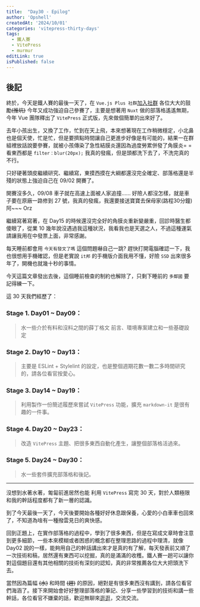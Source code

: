 ```yaml
---
title:  "Day30 - Epilog"
author: 'Opshell'
createdAt: '2024/10/01'
categories: 'vitepress-thirty-days'
tags:
  - 鐵人賽
  - VitePress
  - murmur
editLink: true
isPublished: false
---
```


## 後記
終於，今天是鐵人賽的最後一天了，在 `Vue.js Plus 社群`[加入社群](https://web-tech-tw.github.io/openchat/#/join/vue-tw) 各位大大的鼓勵~~(推坑)~~ 今年又成功強迫自己參賽了，主要是想著用 `Nuxt` 做的部落格遙遙無期，今年 Vue 團隊釋出了 `VitePress` 正式版，先來做個簡單的出來好了。

去年小孩出生，又換了工作，忙到在天上飛，本來想著現在工作稍微穩定，小北鼻也是個天使，忙是忙，但是要擠點時間讓自己更進步好像是有可能的，結果一在群組裡放話說要參賽，就被小孩傳染了急性結膜炎還因為過度勞累併發了角膜炎= = 看東西都是 `filter：blur(20px);` 我真的發瘋，但是頭都洗下去了，不洗完真的不行。

只好硬著頭皮繼續研究、繼續寫，東摸西摸在大綱都還沒完全確定、部落格還是半殘的狀態上強迫自己在 09/02 開賽了。

開賽沒多久，09/08 車子就在高速上面被人家追撞...... 好險人都沒怎樣，就是車子要在原廠一路修到 27 號，我真的發瘋，我還要接送寶寶去保母家(路程30分鐘)阿~~~ Orz

繼續寫著寫著，在 Day15 的時候還沒完全好的角膜炎重新變嚴重，回診時醫生都傻眼了，從業 10 幾年說沒遇過我這種狀況，我看我也是天選之人，不過這種運氣請讓我用在中發票上面，非常感謝。

每天睡前都會用 `今天有發文了嗎` 這個問題嚇自己一跳? 趕快打開電腦確認一下，我也很想用手機確認，但是老實說 `it邦` 的手機版介面我用不懂，好險 `SSD` 出來很多年了，開機也就幾十秒的事情。

今天這篇文章發出去後，這個睡前檢查的制約也解除了，只剩下睡前的 `多鄰國` 要記得練一下。

這 30 天我們經歷了：
### Stage 1. Day01 ~ Day09：
> 水一些介於有料和沒料之間的薛丁格文 前言、環境專案建立和一些基礎設定
### Stage 2. Day10 ~ Day13：
> 主要是 ESLint + Stylelint 的設定，也是整個週期花數一數二多時間研究的，請各位看官按愛心。
### Stage 3. Day14 ~ Day19：
> 利用製作一份簡述履歷來嘗試 `VitePress` 功能，擴充 `markdown-it` 是很有趣的一件事。
### Stage 4. Day20 ~ Day23：
> 改造 `VitePress` 主題、把很多東西自動化產生，讓整個部落格活過來。
### Stage 5. Day24 ~ Day30：
> 水一些套件擴充部落格和後記。


---
沒想到水著水著，匍匐前進居然也能 利用 `VitePress` 寫完 30 天，對於人類極限和我的幹話程度都有了新一層的認識。

到了今天最後一天了，今天後要開始各種好好休息跟保養，心愛的小白車車也回來了，不知道為啥有一種撥雲見日的爽快感。

回到正題上，在實作部落格的過程中，學到了很多東西，但是在寫成文章時會注意到更多細節，一些本來模糊或者困惑的概念都在整理思路的過程中理清，就像 Day02 說的一樣，能夠用自己的幹話講出來才是真的有了解，每天發表前又順了一次技術和稿，居然還有東西可以挖掘，真的是滿滿的收穫。鐵人賽一趟可以讓你對這個題目還有其他相關的技術有深刻的認知，真的非常推薦各位大大把頭洗下去。

當然因為篇幅 ~~(水)~~ 和時間 ~~(趕)~~ 的原因，絕對是有很多東西沒有講到，請各位看官們海涵了。接下來開始會好好整理部落格的筆記、分享一些學習到的技術和講一些幹話，各位看官不嫌棄的話，歡迎無聊來[逛逛](https://opshell.github.io)，交流交流。
